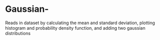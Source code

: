 # Gaussian-
Reads in dataset by calculating the mean and standard deviation, plotting histogram and probability density function, and adding two gaussian distributions
